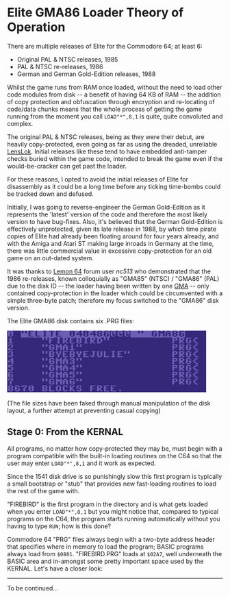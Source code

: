 # Elite GMA86 Loader Theory of Operation #

There are multiple releases of Elite for the Commodore 64; at least 6:

* Original PAL & NTSC releases, 1985
* PAL & NTSC re-releases, 1986
* German and German Gold-Edition releases, 1988

Whilst the game runs from RAM once loaded, without the need to load other code modules from disk -- a benefit of having 64 KB of RAM -- the addition of copy protection and obfuscation through encryption and re-locating of code/data chunks means that the whole process of getting the game running from the moment you call `LOAD"*",8,1` is quite, quite convoluted and complex.

The original PAL & NTSC releases, being as they were their debut, are heavily copy-protected, even going as far as using the dreaded, unreliable [LensLok][lenslok]. Initial releases like these tend to have embedded anti-tamper checks buried within the game code, intended to break the game even if the would-be-cracker can get past the loader.

[lenslok]:  https://en.wikipedia.org/wiki/Lenslok

For these reasons, I opted to avoid the initial releases of Elite for disassembly as it could be a long time before any ticking time-bombs could be tracked down and defused.

Initially, I was going to reverse-engineer the German Gold-Edition as it represents the 'latest' version of the code and therefore the most likely version to have bug-fixes. Also, it's believed that the German Gold-Edition is effectively unprotected, given its late release in 1988, by which time pirate copies of Elite had already been floating around for four years already, and with the Amiga and Atari ST making large inroads in Germany at the time, there was little commercial value in excessive copy-protection for an old game on an out-dated system.

It was thanks to [Lemon 64][lemon64] forum user *nc513* who demonstrated that the 1986 re-releases, known colloquially as "GMA85" (NTSC) / "GMA86" (PAL) due to the disk ID -- the loader having been written by one [GMA][gma] -- only contained copy-protection in the loader which could be circumvented with a simple three-byte patch; therefore my focus switched to the "GMA86" disk version.

[lemon64]:  http://www.lemon64.com/
[gma]:      https://csdb.dk/scener/?id=18508

The Elite GMA86 disk contains six .PRG files:

![gam86.png](gma86.png)

(The file sizes have been faked through manual manipulation of the disk layout, a further attempt at preventing casual copying)

## Stage 0: From the KERNAL ##

All programs, no matter how copy-protected they may be, must begin with a program compatible with the built-in loading routines on the C64 so that the user may enter `LOAD"*",8,1` and it work as expected.

Since the 1541 disk drive is so punishingly slow this first program is typically a small bootstrap or "stub" that provides new fast-loading routines to load the rest of the game with.

"FIREBIRD" is the first program in the directory and is what gets loaded when you enter `LOAD"*",8,1` but you might notice that, compared to typical programs on the C64, the program starts running automatically without you having to type `RUN`; how is this done?

Commodore 64 "PRG" files always begin with a two-byte address header that specifies where in memory to load the program; BASIC programs always load from `$0801`. "FIREBIRD.PRG" loads at `$02A7`, well underneath the BASIC area and in-amongst some pretty important space used by the KERNAL. Let's have a closer look:

---

To be continued...